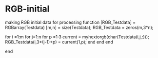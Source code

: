 # RGB-initial
making RGB initial data  for processing
function [RGB_Testdata] = RGBarray(Testdata)
[m,n] = size(Testdata);
RGB_Testdata = zeros(m,3*n);

for i =1:m
  for j=1:n
   for p =1:3 
 current = myhextorgb(char(Testdata(i,j,:))); 
    RGB_Testdata(i,3*(j-1)+p) = current(1,p);
   end
  end
end

end
